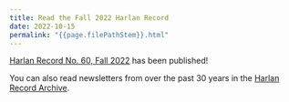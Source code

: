 ```yaml
---
title: Read the Fall 2022 Harlan Record
date: 2022-10-15
permalink: "{{page.filePathStem}}.html"
---
```


[Harlan Record No. 60, Fall 2022](/record/record60.pdf) has been published! 

You can also read newsletters from over the past 30 years in the [Harlan Record Archive](/record.html).

